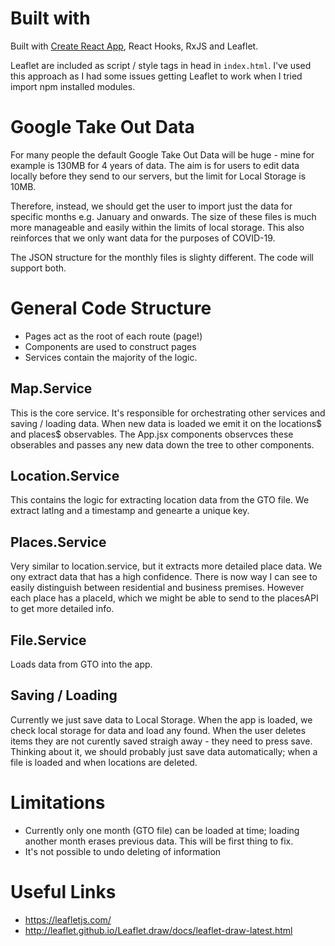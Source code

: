 # Built with

Built with [Create React App](CRA.md), React Hooks, RxJS and Leaflet.

Leaflet are included as script / style tags in head in `index.html`.
I've used this approach as I had some issues getting Leaflet to work when I tried import npm installed modules.

# Google Take Out Data

For many people the default Google Take Out Data will be huge - mine for example is 130MB for 4 years of data.
The aim is for users to edit data locally before they send to our servers, but the limit for Local Storage is 10MB.

Therefore, instead, we should get the user to import just the data for specific months e.g. January and onwards.
The size of these files is much more manageable and easily within the limits of local storage.
This also reinforces that we only want data for the purposes of COVID-19.

The JSON structure for the monthly files is slighty different. The code will support both.

# General Code Structure

- Pages act as the root of each route (page!)
- Components are used to construct pages
- Services contain the majority of the logic.

## Map.Service

This is the core service.
It's responsible for orchestrating other services and saving / loading data.
When new data is loaded we emit it on the locations$ and places$ observables.
The App.jsx components observces these obserables and passes any new data down the tree to other components.

## Location.Service

This contains the logic for extracting location data from the GTO file.
We extract latlng and a timestamp and genearte a unique key.

## Places.Service

Very similar to location.service, but it extracts more detailed place data.
We ony extract data that has a high confidence.
There is now way I can see to easily distinguish between residential and business premises.
However each place has a placeId, which we might be able to send to the placesAPI to get more detailed info.

## File.Service

Loads data from GTO into the app.

## Saving / Loading

Currently we just save data to Local Storage.
When the app is loaded, we check local storage for data and load any found.
When the user deletes items they are not curently saved straigh away - they need to press save.
Thinking about it, we should probably just save data automatically; when a file is loaded and when locations are deleted.

# Limitations

- Currently only one month (GTO file) can be loaded at time; loading another month erases previous data.
  This will be first thing to fix.
- It's not possible to undo deleting of information

# Useful Links

- https://leafletjs.com/
- http://leaflet.github.io/Leaflet.draw/docs/leaflet-draw-latest.html
